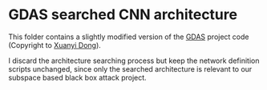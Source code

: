 # GDAS searched CNN architecture
This folder contains a slightly modified version of the  [GDAS](https://github.com/D-X-Y/GDAS) project code (Copyright to [Xuanyi Dong](https://github.com/D-X-Y)).

I discard the architecture searching process but keep the network definition scripts unchanged, since only the searched architecture is relevant to our subspace based black box attack project.
